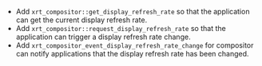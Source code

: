 - Add `xrt_compositor::get_display_refresh_rate` so that the application can
  get the current display refresh rate.
- Add `xrt_compositor::request_display_refresh_rate` so that the application can
  trigger a display refresh rate change.
- Add `xrt_compositor_event_display_refresh_rate_change` for compositor can
  notify applications that the display refresh rate has been changed.
